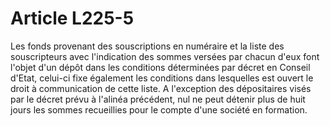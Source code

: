 # Article L225-5

Les fonds provenant des souscriptions en numéraire et la liste des souscripteurs avec l'indication des sommes versées par chacun d'eux font l'objet d'un dépôt dans les conditions déterminées par décret en Conseil d'Etat, celui-ci fixe également les conditions dans lesquelles est ouvert le droit à communication de cette liste.   A l'exception des dépositaires visés par le décret prévu à l'alinéa précédent, nul ne peut détenir plus de huit jours les sommes recueillies pour le compte d'une société en formation.